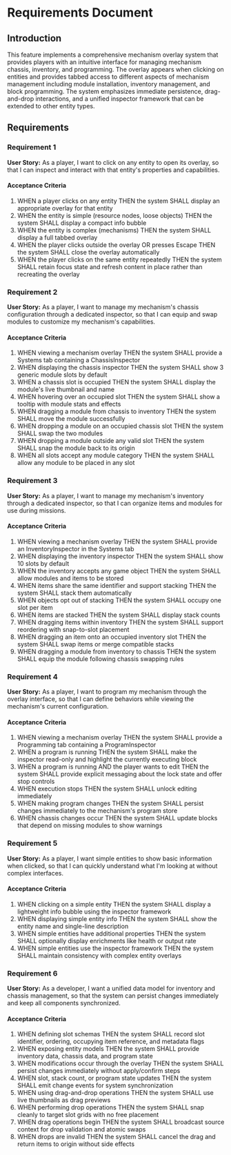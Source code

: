 # Requirements Document

## Introduction

This feature implements a comprehensive mechanism overlay system that provides players with an intuitive interface for managing mechanism chassis, inventory, and programming. The overlay appears when clicking on entities and provides tabbed access to different aspects of mechanism management including module installation, inventory management, and block programming. The system emphasizes immediate persistence, drag-and-drop interactions, and a unified inspector framework that can be extended to other entity types.

## Requirements

### Requirement 1

**User Story:** As a player, I want to click on any entity to open its overlay, so that I can inspect and interact with that entity's properties and capabilities.

#### Acceptance Criteria

1. WHEN a player clicks on any entity THEN the system SHALL display an appropriate overlay for that entity
2. WHEN the entity is simple (resource nodes, loose objects) THEN the system SHALL display a compact info bubble
3. WHEN the entity is complex (mechanisms) THEN the system SHALL display a full tabbed overlay
4. WHEN the player clicks outside the overlay OR presses Escape THEN the system SHALL close the overlay automatically
5. WHEN the player clicks on the same entity repeatedly THEN the system SHALL retain focus state and refresh content in place rather than recreating the overlay

### Requirement 2

**User Story:** As a player, I want to manage my mechanism's chassis configuration through a dedicated inspector, so that I can equip and swap modules to customize my mechanism's capabilities.

#### Acceptance Criteria

1. WHEN viewing a mechanism overlay THEN the system SHALL provide a Systems tab containing a ChassisInspector
2. WHEN displaying the chassis inspector THEN the system SHALL show 3 generic module slots by default
3. WHEN a chassis slot is occupied THEN the system SHALL display the module's live thumbnail and name
4. WHEN hovering over an occupied slot THEN the system SHALL show a tooltip with module stats and effects
5. WHEN dragging a module from chassis to inventory THEN the system SHALL move the module successfully
6. WHEN dropping a module on an occupied chassis slot THEN the system SHALL swap the two modules
7. WHEN dropping a module outside any valid slot THEN the system SHALL snap the module back to its origin
8. WHEN all slots accept any module category THEN the system SHALL allow any module to be placed in any slot

### Requirement 3

**User Story:** As a player, I want to manage my mechanism's inventory through a dedicated inspector, so that I can organize items and modules for use during missions.

#### Acceptance Criteria

1. WHEN viewing a mechanism overlay THEN the system SHALL provide an InventoryInspector in the Systems tab
2. WHEN displaying the inventory inspector THEN the system SHALL show 10 slots by default
3. WHEN the inventory accepts any game object THEN the system SHALL allow modules and items to be stored
4. WHEN items share the same identifier and support stacking THEN the system SHALL stack them automatically
5. WHEN objects opt out of stacking THEN the system SHALL occupy one slot per item
6. WHEN items are stacked THEN the system SHALL display stack counts
7. WHEN dragging items within inventory THEN the system SHALL support reordering with snap-to-slot placement
8. WHEN dragging an item onto an occupied inventory slot THEN the system SHALL swap items or merge compatible stacks
9. WHEN dragging a module from inventory to chassis THEN the system SHALL equip the module following chassis swapping rules

### Requirement 4

**User Story:** As a player, I want to program my mechanism through the overlay interface, so that I can define behaviors while viewing the mechanism's current configuration.

#### Acceptance Criteria

1. WHEN viewing a mechanism overlay THEN the system SHALL provide a Programming tab containing a ProgramInspector
2. WHEN a program is running THEN the system SHALL make the inspector read-only and highlight the currently executing block
3. WHEN a program is running AND the player wants to edit THEN the system SHALL provide explicit messaging about the lock state and offer stop controls
4. WHEN execution stops THEN the system SHALL unlock editing immediately
5. WHEN making program changes THEN the system SHALL persist changes immediately to the mechanism's program store
6. WHEN chassis changes occur THEN the system SHALL update blocks that depend on missing modules to show warnings

### Requirement 5

**User Story:** As a player, I want simple entities to show basic information when clicked, so that I can quickly understand what I'm looking at without complex interfaces.

#### Acceptance Criteria

1. WHEN clicking on a simple entity THEN the system SHALL display a lightweight info bubble using the inspector framework
2. WHEN displaying simple entity info THEN the system SHALL show the entity name and single-line description
3. WHEN simple entities have additional properties THEN the system SHALL optionally display enrichments like health or output rate
4. WHEN simple entities use the inspector framework THEN the system SHALL maintain consistency with complex entity overlays

### Requirement 6

**User Story:** As a developer, I want a unified data model for inventory and chassis management, so that the system can persist changes immediately and keep all components synchronized.

#### Acceptance Criteria

1. WHEN defining slot schemas THEN the system SHALL record slot identifier, ordering, occupying item reference, and metadata flags
2. WHEN exposing entity models THEN the system SHALL provide inventory data, chassis data, and program state
3. WHEN modifications occur through the overlay THEN the system SHALL persist changes immediately without apply/confirm steps
4. WHEN slot, stack count, or program state updates THEN the system SHALL emit change events for system synchronization
5. WHEN using drag-and-drop operations THEN the system SHALL use live thumbnails as drag previews
6. WHEN performing drop operations THEN the system SHALL snap cleanly to target slot grids with no free placement
7. WHEN drag operations begin THEN the system SHALL broadcast source context for drop validation and atomic swaps
8. WHEN drops are invalid THEN the system SHALL cancel the drag and return items to origin without side effects